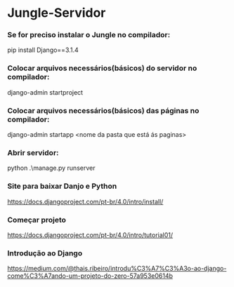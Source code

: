 # Jungle-Servidor

### Se for preciso instalar o Jungle no compilador:
pip install Django==3.1.4

### Colocar arquivos necessários(básicos) do servidor no compilador:
django-admin startproject <nome da pasta que deseja colocar>

### Colocar arquivos necessários(básicos) das páginas no compilador:
django-admin startapp <nome da pasta que está ás paginas>

 
### Abrir servidor:
python .\manage.py runserver


### Site para baixar Danjo e Python
https://docs.djangoproject.com/pt-br/4.0/intro/install/

### Começar projeto
https://docs.djangoproject.com/pt-br/4.0/intro/tutorial01/

### Introdução ao Django
https://medium.com/@thais.ribeiro/introdu%C3%A7%C3%A3o-ao-django-come%C3%A7ando-um-projeto-do-zero-57a953e0614b

